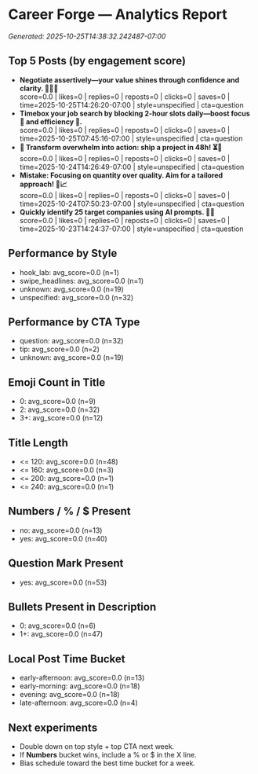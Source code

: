 # Career Forge — Analytics Report

_Generated: 2025-10-25T14:38:32.242487-07:00_

## Top 5 Posts (by engagement score)

- **Negotiate assertively—your value shines through confidence and clarity. 💪🏾💼**  
  score=0.0 | likes=0 | replies=0 | reposts=0 | clicks=0 | saves=0 | time=2025-10-25T14:26:20-07:00 | style=unspecified | cta=question
- **Timebox your job search by blocking 2-hour slots daily—boost focus 🎯 and efficiency 🚀.**  
  score=0.0 | likes=0 | replies=0 | reposts=0 | clicks=0 | saves=0 | time=2025-10-25T07:45:16-07:00 | style=unspecified | cta=question
- **🧠 Transform overwhelm into action: ship a project in 48h! ⏳🚀**  
  score=0.0 | likes=0 | replies=0 | reposts=0 | clicks=0 | saves=0 | time=2025-10-24T14:26:49-07:00 | style=unspecified | cta=question
- **Mistake: Focusing on quantity over quality. Aim for a tailored approach! 🎯📈**  
  score=0.0 | likes=0 | replies=0 | reposts=0 | clicks=0 | saves=0 | time=2025-10-24T07:50:23-07:00 | style=unspecified | cta=question
- **Quickly identify 25 target companies using AI prompts. 🚀🤖**  
  score=0.0 | likes=0 | replies=0 | reposts=0 | clicks=0 | saves=0 | time=2025-10-23T14:24:37-07:00 | style=unspecified | cta=question

## Performance by Style

- hook_lab: avg_score=0.0 (n=1)
- swipe_headlines: avg_score=0.0 (n=1)
- unknown: avg_score=0.0 (n=19)
- unspecified: avg_score=0.0 (n=32)

## Performance by CTA Type

- question: avg_score=0.0 (n=32)
- tip: avg_score=0.0 (n=2)
- unknown: avg_score=0.0 (n=19)

## Emoji Count in Title

- 0: avg_score=0.0 (n=9)
- 2: avg_score=0.0 (n=32)
- 3+: avg_score=0.0 (n=12)

## Title Length

- <= 120: avg_score=0.0 (n=48)
- <= 160: avg_score=0.0 (n=3)
- <= 200: avg_score=0.0 (n=1)
- <= 240: avg_score=0.0 (n=1)

## Numbers / % / $ Present

- no: avg_score=0.0 (n=13)
- yes: avg_score=0.0 (n=40)

## Question Mark Present

- yes: avg_score=0.0 (n=53)

## Bullets Present in Description

- 0: avg_score=0.0 (n=6)
- 1+: avg_score=0.0 (n=47)

## Local Post Time Bucket

- early-afternoon: avg_score=0.0 (n=13)
- early-morning: avg_score=0.0 (n=18)
- evening: avg_score=0.0 (n=18)
- late-afternoon: avg_score=0.0 (n=4)

## Next experiments

- Double down on top style + top CTA next week.
- If **Numbers** bucket wins, include a % or $ in the X line.
- Bias schedule toward the best time bucket for a week.